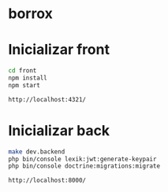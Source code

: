 # borrox

# Inicializar front

```bash
cd front
npm install
npm start
```

`http://localhost:4321/`

# Inicializar back

```bash
make dev.backend
php bin/console lexik:jwt:generate-keypair
php bin/console doctrine:migrations:migrate
```

`http://localhost:8000/`
